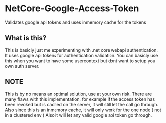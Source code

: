 # NetCore-Google-Access-Token
Validates google api tokens and uses inmemory cache for the tokens

## What is this?
This is basicly just me experimenting with .net core webapi authentication. It uses google api tokens for authentication validation.
You can basicly use this when you want to have some usercontext but dont want to setup you own auth server.

## NOTE 
This is by no means an optimal solution, use at your own risk. There are many flaws with this implementation, for example if the
access token has been revoked but is cached on the server, it will still let the call go through.
Also since this is an inmemory cache, it will only work for the one node ( not in a clustered env )
Also it will let any valid google api token go through.
